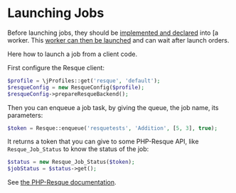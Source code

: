 Launching Jobs
==============


Before launching jobs, they should be [implemented and declared](implementing_jobs.md) into [a worker.
This [worker can then be launched](worker.md) and can wait after launch orders.

Here how to launch a job from a client code.

First configure the Resque client:
```php
$profile = \jProfiles::get('resque', 'default');
$resqueConfig = new ResqueConfig($profile);
$resqueConfig->prepareResqueBackend();
```

Then you can enqueue a job task, by giving the queue, the job name, its parameters:

```php
$token = Resque::enqueue('resquetests', 'Addition', [5, 3], true);
```

It returns a token that you can give to some PHP-Resque API, like `Resque_Job_Status` to know the status of the job:

```php
$status = new Resque_Job_Status($token);
$jobStatus = $status->get(); 
```

See [the PHP-Resque documentation](https://github.com/resque/php-resque/blob/v1.3.6/README.md).

